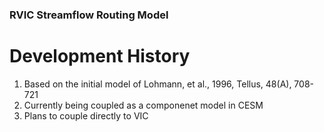 ### RVIC Streamflow Routing Model

# Development History
1.  Based on the initial model of Lohmann, et al., 1996, Tellus, 48(A), 708-721
2.  Currently being coupled as a componenet model in CESM 
3.  Plans to couple directly to VIC
